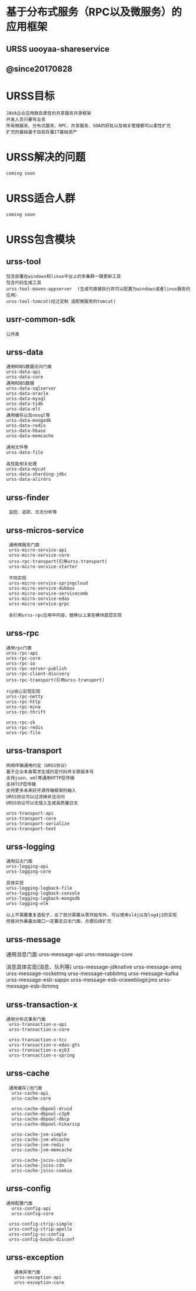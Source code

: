 # 基于分布式服务（RPC以及微服务）的应用框架
## URSS uooyaa-shareservice
## @since20170828
 
# URSS目标
    JAVA企业应用颇具柔性的共享服务开源框架 
    开发人员只要写业务
    所有微服务、分布式服务、RPC、共享服务、SOA的好处以及相关管理都可以柔性扩充
    扩充的基础基于目前存量IT基础资产
    
# URSS解决的问题
    coming soon
    
    
# URSS适合人群
    coming soon

# URSS包含模块

## urss-tool
    包含部署在windows和linux平台上的多集群一键更新工具
    包含代码生成工具
    urss-tool-maven-appserver  (生成可直接执行并可以配置为windows或者linux服务的应用）
    urss-tool-tomcat(经过定制 适配微服务的tomcat)         
    
## usrr-common-sdk
    公共类
## urss-data

    通用RDBS数据访问门面
    urss-data-api
    urss-data-core
    通用RDBS数据
    urss-data-sqlserver
    urss-data-oracle
    urss-data-mysql    
    urss-data-tidb
    urss-data-elt
    通用缓存以及nosql等
    urss-data-mongodb
    urss-data-redis
    urss-data-hbase
    urss-data-memcache
   
    通用文件等
    urss-data-file

    高性能相关处理
    urss-data-mycat
    urss-data-sharding-jdbc
    urss-data-alirdrs
    
            
            
    
## urss-finder
     监控、追踪、日志分析等
## urss-micros-service
     通用微服务门面
     urss-micro-service-api
     urss-micro-service-core
     urss-rpc-transport(引用urss-transport)   
     urss-micro-service-starter
     
     不同实现
     urss-micro-service-springcloud
     urss-micro-service-dubbox
     urss-micro-service-servicecomb
     urss-micro-service-edas
     urss-micro-service-grpc
              
     会引用urss-rpc应用中内容，替换以上某些模块底层实现
     
## urss-rpc
    通用rpc门面
    urss-rpc-api
    urss-rpc-core
    urss-rpc-io
    urss-rpc-server-publish
    urss-rpc-client-discvery               
    urss-rpc-transport(引用urss-transport)    
    
    rcp核心实现实现    
    urss-rpc-netty      
    urss-rpc-http
    urss-rpc-mina
    urss-rpc-thrift
       
    urss-rpc-zk
    urss-rpc-redis
    urss-rpc-file
    
  
    
## urss-transport
    网络传输通用约定（URSS协议）
    基于企业本身需求生成约定代码并关联版本号
    支持json、xml等通用HTTP层传输
    支持TCP层传输
    支持更多未来好开源传输框架的融入
    URSS协议可以过滤掉非法访问 
    URSS协议可以无侵入生成高质量日志
    
    urss-transport-api            
    urss-transport-core
    urss-transport-serialize
    urss-transport-text            
          

## urss-logging
    通用日志门面
    urss-logging-api
    urss-logging-core
    
    具体实现
    urss-logging-logback-file
    urss-logging-logback-console
    urss-logging-logback-mongodb
    urss-logging-elk
    
    以上不需要重复造轮子，出了部分需要从零开始写外，可以使用sl4j以及log4j2的实现
    但是对外暴露出接口一定要走日志门面，方便后续扩充
    
## urss-message
  通用消息门面
    urss-message-api
    urss-message-core
  
  消息具体实现(消息、队列等)
    urss-message-jdknative
    urss-message-amq
    urss-message-rocketmq
    urss-message-rabbitmq
    urss-message-kafka 
    urss-message-esb-sappx
    urss-message-esb-oraweblogicjms
    urss-message-esb-ibmmq
       
 ## urss-transaction-x
    通用分布式事务门面        
     urss-transaction-x-api
     urss-transaction-x-core
     
     urss-transaction-x-tcc
     urss-transaction-x-edas-gts
     urss-transaction-x-ejb3
     urss-transaction-x-spring
              
  ## urss-cache
     通用缓存|池门面
      urss-cache-api
      urss-cache-core
 
      urss-cache-dbpool-druid        
      urss-cache-dbpool-c3p0        
      urss-cache-dbpool-dbcp        
      urss-cache-dbpool-hikaricp       
 
      urss-cache-jvm-simple
      urss-cache-jvm-ehcache
      urss-cache-jvm-redis
      urss-cache-jvm-memcache
         
      urss-cache-jscss-simple
      urss-cache-jscss-cdn
      urss-cache-jscss-cookie
                               
           
      
     
  ## urss-config
    通用配置门面
      urss-config-api
      urss-config-core
                                     
     urss-config-ctrip-simple
     urss-config-ctrip-apollo
     urss-config-sc-config
     urss-config-baidu-disconf 
                                  
  ## urss-exception      
       通用异常门面    
       urss-exception-api       
       urss-exception-core                                         
                                         
